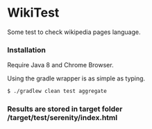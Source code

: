 # WikiTest
Some test to check wikipedia pages language.

### Installation

Require Java 8 and Chrome Browser.

Using the gradle wrapper is as simple as typing.

```sh
$ ./gradlew clean test aggregate
```

### Results are stored in target folder /target/test/serenity/index.html